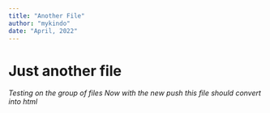 ```yaml
---
title: "Another File"
author: "mykindo"
date: "April, 2022"
---
```


# Just another file
*Testing on the group of files*
*Now with the new push this file should convert into html*
